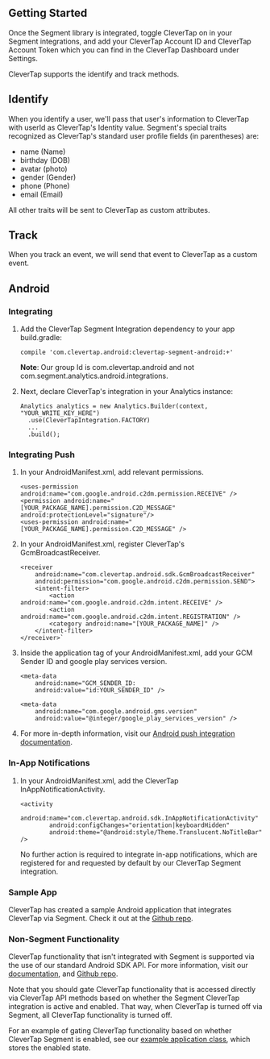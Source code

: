 ## Getting Started

Once the Segment library is integrated, toggle CleverTap on in your Segment integrations, and add your CleverTap Account ID and CleverTap Account Token which you can find in the CleverTap Dashboard under Settings.

CleverTap supports the identify and track methods.

## Identify

When you identify a user, we'll pass that user's information to CleverTap with userId as CleverTap's Identity value. Segment's special traits recognized as CleverTap's standard user profile fields (in parentheses) are:

- name (Name)
- birthday (DOB)
- avatar (photo)
- gender (Gender)
- phone (Phone)
- email (Email)

All other traits will be sent to CleverTap as custom attributes.


## Track

When you track an event, we will send that event to CleverTap as a custom event.


## Android

### Integrating

1. Add the CleverTap Segment Integration dependency to your app build.gradle:

    `compile 'com.clevertap.android:clevertap-segment-android:+'`

    **Note**: Our group Id is com.clevertap.android and not com.segment.analytics.android.integrations.

2. Next, declare CleverTap's integration in your Analytics instance:

   ``` 
   Analytics analytics = new Analytics.Builder(context, "YOUR_WRITE_KEY_HERE")  
     .use(CleverTapIntegration.FACTORY)  
     ...  
     .build();  
   ```

### Integrating Push     

1. In your AndroidManifest.xml, add relevant permissions.  

    ```
    <uses-permission android:name="com.google.android.c2dm.permission.RECEIVE" />
    <permission android:name="[YOUR_PACKAGE_NAME].permission.C2D_MESSAGE" android:protectionLevel="signature"/>
    <uses-permission android:name="[YOUR_PACKAGE_NAME].permission.C2D_MESSAGE" />
    ```

2. In your AndroidManifest.xml, register CleverTap's GcmBroadcastReceiver.  

    ```
    <receiver
        android:name="com.clevertap.android.sdk.GcmBroadcastReceiver"
        android:permission="com.google.android.c2dm.permission.SEND">  
        <intent-filter>  
            <action android:name="com.google.android.c2dm.intent.RECEIVE" />  
            <action android:name="com.google.android.c2dm.intent.REGISTRATION" />  
            <category android:name="[YOUR_PACKAGE_NAME]" />  
        </intent-filter>  
    </receiver>`  
    ```

3. Inside the application tag of your AndroidManifest.xml, add your GCM Sender ID and google play services version.

    ```
    <meta-data  
        android:name="GCM_SENDER_ID:    
        android:value="id:YOUR_SENDER_ID" />  
    ```    
    ```
    <meta-data  
        android:name="com.google.android.gms.version"  
        android:value="@integer/google_play_services_version" />    
    ```

4. For more in-depth information, visit our [Android push integration documentation](https://support.clevertap.com/integration/android-sdk/#push-notification-support).

### In-App Notifications

1. In your AndroidManifest.xml, add the CleverTap InAppNotificationActivity.

    ```
    <activity  
            android:name="com.clevertap.android.sdk.InAppNotificationActivity"  
            android:configChanges="orientation|keyboardHidden"  
            android:theme="@android:style/Theme.Translucent.NoTitleBar" />  
    ```

    No further action is required to integrate in-app notifications, which are registered for and requested by default by our CleverTap Segment integration.


### Sample App

CleverTap has created a sample Android application that integrates CleverTap via Segment. Check it out at the [Github repo](https://github.com/CleverTap/clevertap-segment-android-example).

### Non-Segment Functionality

CleverTap functionality that isn't integrated with Segment is supported via the use of our standard Android SDK API. For more information, visit our [documentation](https://support.clevertap.com/integration/android-sdk/), and [Github repo](https://github.com/CleverTap/clevertap-android-sdk).

Note that you should gate CleverTap functionality that is accessed directly via CleverTap API methods based on whether the Segment CleverTap integration is active and enabled. That way, when CleverTap is turned off via Segment, all CleverTap functionality is turned off.

For an example of gating CleverTap functionality based on whether CleverTap Segment is enabled, see our [example application class](https://github.com/CleverTap/clevertap-segment-android-example/blob/master/app/src/main/java/com/clevertap/segmenttest/CleverTapSegmentApplication.java), which stores the enabled state.



